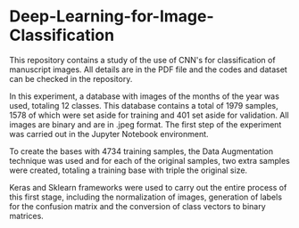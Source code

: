 # Deep-Learning-for-Image-Classification
This repository contains a study of the use of CNN's for classification of manuscript images. All details are in the PDF file and the codes and dataset can be checked in the repository.

In this experiment, a database with images of the months of the year was used, totaling 12 classes. This database contains a total of 1979 samples, 1578 of which were set aside for training and 401 set aside for validation. All images are binary and are in .jpeg format. The first step of the experiment was carried out in the Jupyter Notebook environment.

To create the bases with 4734 training samples, the Data Augmentation technique was used and for each of the original samples, two extra samples were created, totaling a training base with triple the original size.

Keras and Sklearn frameworks were used to carry out the entire process of this first stage, including the normalization of images, generation of labels for the confusion matrix and the conversion of class vectors to binary matrices.
